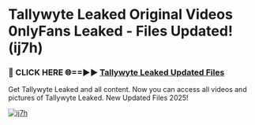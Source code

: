 # Tallywyte Leaked Original Videos 0nlyFans Leaked - Files Updated! (ij7h)

<h3>🔴 CLICK HERE 🌐==►► <a href="https://tinyurl.com/ms9xzufz" rel="nofollow">Tallywyte Leaked Updated Files</a></h3>

Get Tallywyte Leaked and all content. Now you can access all videos and pictures of Tallywyte Leaked. New Updated Files 2025!

[![ij7h](https://i.imgur.com/ppqm5kG.gif)](https://tinyurl.com/ms9xzufz)
